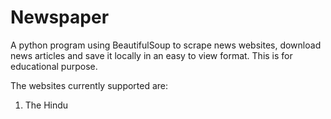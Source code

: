 # Newspaper

A python program using BeautifulSoup to scrape news websites, download news articles and save it locally in an easy to view format. This is for educational purpose.

The websites currently supported are:

1. The Hindu
